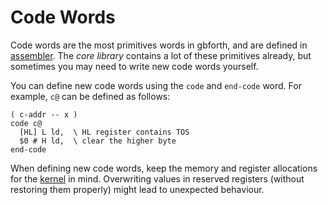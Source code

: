 # Code Words

Code words are the most primitives words in gbforth, and are defined in
[assembler](./assembler.md).
The _core library_ contains a lot of these primitives already, but sometimes you
may need to write new code words yourself.

You can define new code words using the `code` and `end-code` word. For example,
`c@` can be defined as follows:

```forth
( c-addr -- x )
code c@
  [HL] L ld,  \ HL register contains TOS
  $0 # H ld,  \ clear the higher byte
end-code
```

When defining new code words, keep the memory and register allocations for the
[kernel](./kernel.md) in mind. Overwriting values in reserved registers (without
restoring them properly) might lead to unexpected behaviour.
